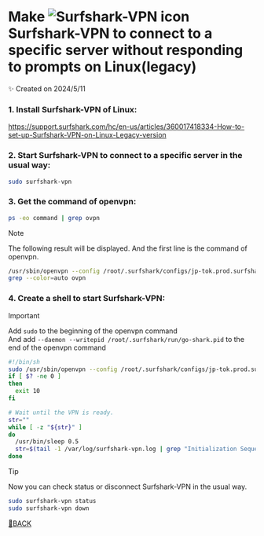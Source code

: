 # Make ![Surfshark-VPN icon](https://surfshark.com/website/_next/public/global/favicon-32.png)Surfshark-VPN to connect to a specific server without responding to prompts on Linux(legacy)
✨ Created on 2024/5/11

### 1. Install Surfshark-VPN of Linux:  
https://support.surfshark.com/hc/en-us/articles/360017418334-How-to-set-up-Surfshark-VPN-on-Linux-Legacy-version

### 2. Start Surfshark-VPN to connect to a specific server in the usual way:
```sh
sudo surfshark-vpn
```

### 3. Get the command of openvpn:
```sh
ps -eo command | grep ovpn
```
> [!NOTE]
> The following result will be displayed. And the first line is the command of openvpn.
```sh
/usr/sbin/openvpn --config /root/.surfshark/configs/jp-tok.prod.surfshark.comsurfshark_openvpn_udp.ovpn --auth-user-pass /root/.surfshark/credentials/authpass.txt --log-append /var/log/surfshark-vpn.log --status /var/lib/surfshark.status 1
grep --color=auto ovpn
```

### 4. Create a shell to start Surfshark-VPN:
> [!IMPORTANT]
> Add `sudo` to the beginning of the openvpn command  
> And add `--daemon --writepid /root/.surfshark/run/go-shark.pid` to the end of the openvpn command
```sh
#!/bin/sh
sudo /usr/sbin/openvpn --config /root/.surfshark/configs/jp-tok.prod.surfshark.comsurfshark_openvpn_udp.ovpn --auth-user-pass /root/.surfshark/credentials/authpass.txt --log-append /var/log/surfshark-vpn.log --status /var/lib/surfshark.status 1 --daemon --writepid /root/.surfshark/run/go-shark.pid
if [ $? -ne 0 ]
then
  exit 10
fi

# Wait until the VPN is ready.
str=""
while [ -z "${str}" ]
do
  /usr/bin/sleep 0.5
  str=$(tail -1 /var/log/surfshark-vpn.log | grep "Initialization Sequence Completed")
done
```
> [!TIP]
> Now you can check status or disconnect Surfshark-VPN in the usual way.
```sh
sudo surfshark-vpn status
sudo surfshark-vpn down
```

[🚗BACK](/)
